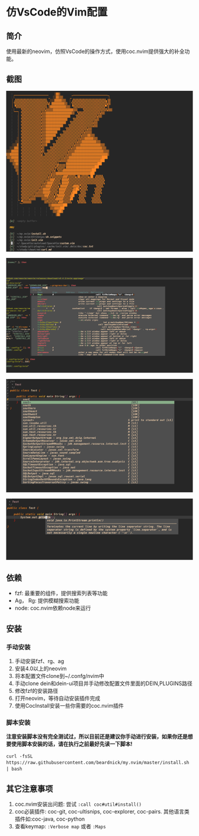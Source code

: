 # 仿VsCode的Vim配置

## 简介

使用最新的neovim，仿照VsCode的操作方式，使用coc.nvim提供强大的补全功能。

## 截图

![首页](./screenshots/home.png "首页")

![搜索](./screenshots/search.png "搜索")

![补全](./screenshots/complete.png "补全")

![文档提示](./screenshots/doc.png "文档提示")


## 依赖

+ fzf: 最重要的组件，提供搜索列表等功能
+ Ag， Rg: 提供模糊搜索功能
+ node: coc.nvim依赖node来运行

## 安装

### 手动安装

1. 手动安装fzf、rg、ag
2. 安装4.0以上的neovim
3. 将本配置文件clone到~/.confg/nvim中
4. 手动clone dein和dein-ui项目并手动修改配置文件里面的DEIN,PLUGINS路径
5. 修改fzf的安装路径
6. 打开neovim，等待自动安装插件完成
7. 使用CocInstall安装一些你需要的coc.nvim插件

### 脚本安装

**注意安装脚本没有完全测试过，所以目前还是建议你手动进行安装，如果你还是想要使用脚本安装的话，请在执行之前最好先读一下脚本!**

`curl -fsSL https://raw.githubusercontent.com/beardnick/my.nvim/master/install.sh | bash`

## 其它注意事项

1. coc.nvim安装出问题: 尝试 `:call coc#util#install()`
2. coc必装插件: coc-git, coc-ultisnips, coc-explorer, coc-pairs. 其他语言类插件如:coc-java, coc-python
3. 查看keymap: `:Verbose map` 或者 `:Maps`

